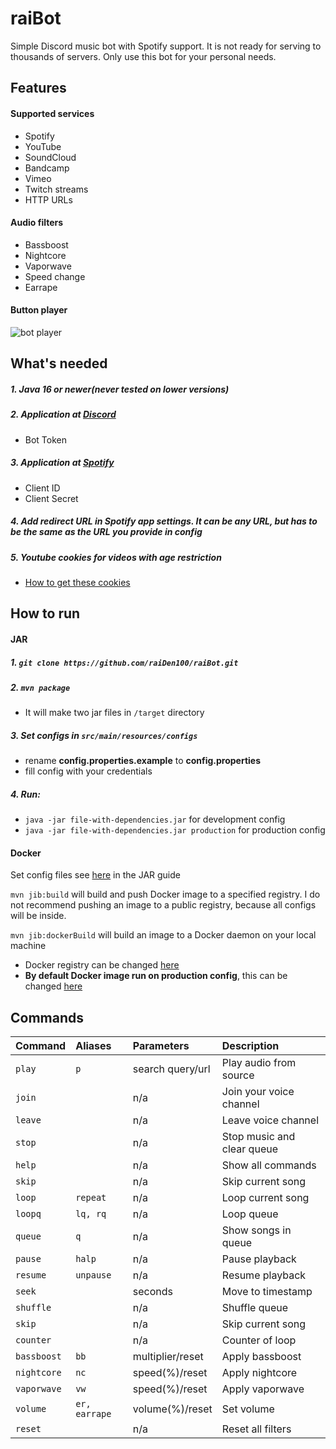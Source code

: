 
# raiBot


Simple Discord music bot with Spotify support. It is not ready for serving to thousands of servers. Only use this bot for your personal needs.

## Features

#### Supported services

* Spotify
* YouTube
* SoundCloud
* Bandcamp
* Vimeo
* Twitch streams
* HTTP URLs

#### Audio filters
* Bassboost
* Nightcore
* Vaporwave
* Speed change
* Earrape
#### Button player
![bot player](https://i.imgur.com/0X9i3Cs.png)

## What's needed
##### 1. Java 16 or newer(never tested on lower versions)
##### 2. Application at [Discord](https://discord.com/developers/applications)
- Bot Token
##### 3. Application at [Spotify](https://developer.spotify.com/)
- Client ID
- Client Secret
##### 4. Add redirect URL in Spotify app settings. It can be any URL, but has to be the same as the URL you provide in config
##### 5. Youtube cookies for videos with age restriction
- [How to get these cookies](https://github.com/Walkyst/lavaplayer-fork/issues/18)


## How to run
#### JAR
##### 1. `git clone https://github.com/raiDen100/raiBot.git`
##### 2. `mvn package`
 * It will make two jar files in `/target` directory
##### 3. Set configs in `src/main/resources/configs`
* rename **config.properties.example** to **config.properties**
* fill config with your credentials
##### 4. Run:
* `java -jar file-with-dependencies.jar` for development config
* `java -jar file-with-dependencies.jar production` for production config
#### Docker
Set config files see [here](#3-set-configs-in-srcmainresourcesconfigs) in the JAR guide  

`mvn jib:build` will build and push Docker image to a specified registry. I do not recommend pushing an image to a public registry, because all configs will be inside.  

`mvn jib:dockerBuild` will build an image to a Docker daemon on your local machine
* Docker registry can be changed [here](https://github.com/raiDen100/raiBot/blob/master/pom.xml#L120)
* **By default Docker image run on production config**, this can be changed [here](https://github.com/raiDen100/raiBot/blob/master/pom.xml#L129)

## Commands

| Command | Aliases     | Parameters                       | Description|
| :-------- | :---- | :-------------------------------- |:-|
| `play`    | `p` | search query/url |Play audio from source|
| `join`    |  | n/a |Join your voice channel|
| `leave`    |  | n/a |Leave voice channel|
| `stop`    |  | n/a |Stop music and clear queue|
| `help`    |  | n/a |Show all commands|
| `skip`    |  | n/a |Skip current song|
| `loop`    | `repeat` | n/a |Loop current song|
| `loopq`    | `lq, rq` | n/a |Loop queue|
| `queue`    | `q` | n/a |Show songs in queue|
| `pause`    | `halp` | n/a |Pause playback|
| `resume`    | `unpause` | n/a |Resume playback|
| `seek`    |  | seconds |Move to timestamp|
| `shuffle`    |  | n/a | Shuffle queue|
| `skip`    |  | n/a |Skip current song|
| `counter`    |  | n/a |Counter of loop|
| `bassboost`    | `bb` | multiplier/reset |Apply bassboost|
| `nightcore`    | `nc` | speed(%)/reset |Apply nightcore|
| `vaporwave`    | `vw` | speed(%)/reset |Apply vaporwave|
| `volume`    | `er, earrape` | volume(%)/reset |Set volume|
| `reset`    |  | n/a |Reset all filters|
